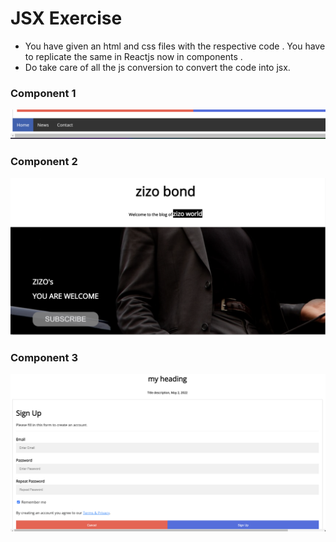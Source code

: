 # JSX Exercise

- You have given an html and css files with the respective code . You have to replicate the same in Reactjs now in components .
- Do take care of all the js conversion to convert the code into jsx.

### Component 1
![alttext](../../images/navbar_component1.png)
### Component 2
![alttext](../../images/component_2.png)
### Component 3
![alttext](../../images/form_component_3.png)
